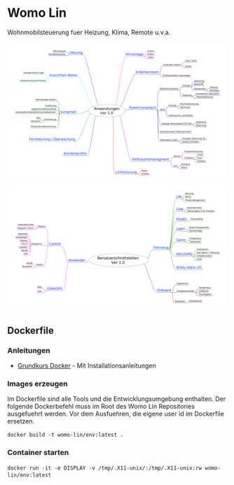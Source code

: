 # Womo Lin 

Wohnmobilsteuerung fuer Heizung, Klima, Remote u.v.a.

![System Applikationen](./doc/freeplan/system_applikationen_v1.0.png?raw=true "System Applikationen")
![System Benutzerschnittstellen](./doc/freeplan/system_benutzerschnittstellen_v1.0.png "System Benutzerschnittstellen")

## Dockerfile 

### Anleitungen

* [Grundkurs Docker](https://jaxenter.de/einfuehrung-docker-tutorial-container-61528) - Mit Installationsanleitungen 

### Images erzeugen 

Im Dockerfile sind alle Tools und die Entwicklungsumgebung enthalten.
Der folgende Dockerbefehl muss im Root des Womo Lin Repositories ausgefuehrt werden.
Vor dem Ausfuehren, die eigene user id im Dockerfile ersetzen.
```
docker build -t womo-lin/env:latest .
```
### Container starten 

```
docker run -it -e DISPLAY -v /tmp/.X11-unix/:/tmp/.X11-unix:rw womo-lin/env:latest
```

